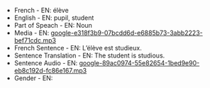 - French - EN: élève
- English - EN: pupil, student
- Part of Speach - EN: Noun
- Media - EN:  [google-e318f3b9-07bcdd6d-e6885b73-3abb2223-bef71cdc.mp3](./38.mp3)
- French Sentence - EN: L’élève est studieux.
- Sentence Translation - EN: The student is studious.
- Sentence Audio - EN:  [google-89ac0974-55e82654-1bed9e90-eb8c192d-fc86e167.mp3](./42.mp3)
- Gender - EN: 